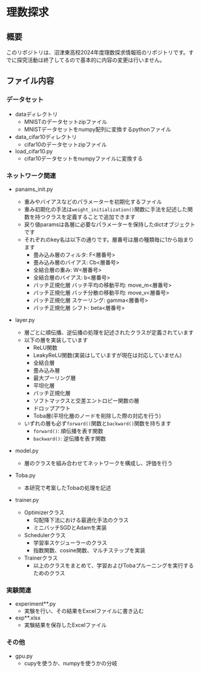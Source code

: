 # 理数探求

## 概要
このリポジトリは、沼津東高校2024年度理数探求情報班のリポジトリです。すでに探究活動は終了してるので基本的に内容の変更は行いません。

## ファイル内容
### データセット
- dataディレクトリ
  - MNISTのデータセットzipファイル
  - MNISTデータセットをnumpy配列に変換するpythonファイル
- data_cifar10ディレクトリ
  - cifar10のデータセットzipファイル
- load_cifar10.py
  - cifar10データセットをnumpyファイルに変換する
### ネットワーク関連
- panams_init.py
  - 重みやバイアスなどのパラメーターを初期化するファイル
  - 重み初期化の手法は`weight_initialization()`関数に手法を記述した関数を持つクラスを定義することで追加できます
  - 戻り値paramsは各層に必要なパラメーターを保持したdictオブジェクトです
  - それぞれのkey名は以下の通りです。層番号は層の種類毎に1から始まります
    - 畳み込み層のフィルタ: F<層番号>
    - 畳み込み層のバイアス: Cb<層番号>
    - 全結合層の重み: W<層番号>
    - 全結合層のバイアス: b<層番号>
    - バッチ正規化層 バッチ平均の移動平均: move_m<層番号>
    - バッチ正規化層 バッチ分散の移動平均: move_v<層番号>
    - バッチ正規化層 スケーリング: gamma<層番号>
    - バッチ正規化層 シフト: beta<層番号>
- layer.py
  - 層ごとに順伝播、逆伝播の処理を記述されたクラスが定義されています
  - 以下の層を実装しています
    - ReLU関数
    - LeakyReLU関数(実装はしていますが現在は対応していません)
    - 全結合層
    - 畳み込み層
    - 最大プーリング層
    - 平坦化層
    - バッチ正規化層
    - ソフトマックスと交差エントロピー関数の層
    - ドロップアウト
    - Toba層(平坦化層のノードを削除した際の対応を行う)
  - いずれの層も必ず`forward()`関数と`backward()`関数を持ちます
    - `forward()`: 順伝播を表す関数
    - `backward()`: 逆伝播を表す関数
        
- model.py
  - 層のクラスを組み合わせてネットワークを構成し、評価を行う
    
- Toba.py
  - 本研究で考案したTobaの処理を記述
- trainer.py
  - Optimizerクラス
    - 勾配降下法における最適化手法のクラス
    - ミニバッチSGDとAdamを実装
  - Schedulerクラス
    - 学習率スケジューラーのクラス
    - 指数関数、cosine関数、マルチステップを実装
  - Trainerクラス
    - 以上のクラスをまとめて、学習およびTobaプルーニングを実行するためのクラス

### 実験関連
- experiment**.py
  - 実験を行い、その結果をExcelファイルに書き込む
- exp**.xlsx
  - 実験結果を保存したExcelファイル
 
### その他
- gpu.py
  - cupyを使うか、numpyを使うかの分岐






